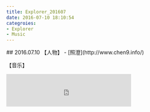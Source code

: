 ```yaml
---
title: Explorer_201607
date: 2016-07-10 18:10:54
categroies:
- Explorer
- Music
---
```



</p>
## 2016.07.10
【人物】
- [照澄](http://www.chen9.info/)

【音乐】
<iframe frameborder="no" border="0" marginwidth="0" marginheight="0" width=330 height=86 src="http://music.163.com/outchain/player?type=2&id=26343077&auto=1&height=66"></iframe>
